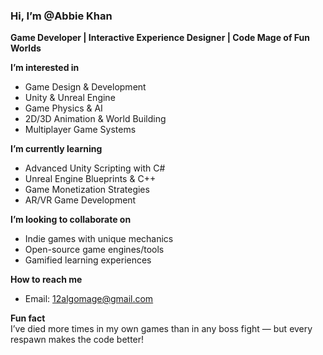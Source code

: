 ### Hi, I’m @Abbie Khan  
**Game Developer | Interactive Experience Designer | Code Mage of Fun Worlds**

**I’m interested in**  
- Game Design & Development  
- Unity & Unreal Engine  
- Game Physics & AI  
- 2D/3D Animation & World Building  
- Multiplayer Game Systems  

**I’m currently learning**  
- Advanced Unity Scripting with C#  
- Unreal Engine Blueprints & C++  
- Game Monetization Strategies  
- AR/VR Game Development  

**I’m looking to collaborate on**  
- Indie games with unique mechanics  
- Open-source game engines/tools  
- Gamified learning experiences  

**How to reach me**  
- Email: 12algomage@gmail.com  

**Fun fact**  
I’ve died more times in my own games than in any boss fight — but every respawn makes the code better!
